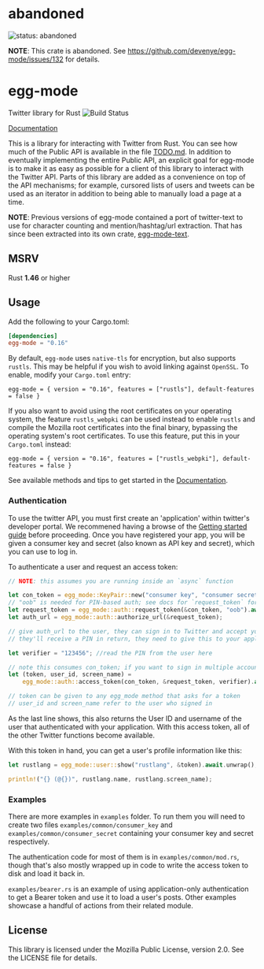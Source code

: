 # abandoned

![status: abandoned](https://img.shields.io/badge/status-abandoned-red)

**NOTE**: This crate is abandoned. See https://github.com/devenye/egg-mode/issues/132 for
details.

# egg-mode

Twitter library for Rust ![Build Status](https://github.com/devenye/egg-mode/workflows/CI/badge.svg)

[Documentation](https://docs.rs/egg-mode/)

This is a library for interacting with Twitter from Rust. You can see how much of the Public API is
available in the file [TODO.md]. In addition to eventually implementing the entire Public API, an
explicit goal for egg-mode is to make it as easy as possible for a client of this library to
interact with the Twitter API. Parts of this library are added as a convenience on top of the API
mechanisms; for example, cursored lists of users and tweets can be used as an iterator in addition
to being able to manually load a page at a time.


[TODO.md]: https://github.com/devenye/egg-mode/blob/master/TODO.md

**NOTE**: Previous versions of egg-mode contained a port of twitter-text to use for character
counting and mention/hashtag/url extraction. That has since been extracted into its own crate,
[egg-mode-text].

[egg-mode-text]: https://github.com/devenye/egg-mode-text

## MSRV

Rust **1.46** or higher

## Usage

Add the following to your Cargo.toml:

```TOML
[dependencies]
egg-mode = "0.16"
```

By default, `egg-mode` uses `native-tls` for encryption, but also supports `rustls`.
This may be helpful if you wish to avoid linking against `OpenSSL`.
To enable, modify your `Cargo.toml` entry:

```
egg-mode = { version = "0.16", features = ["rustls"], default-features = false }
```

If you also want to avoid using the root certificates on your operating system, the feature
`rustls_webpki` can be used instead to enable `rustls` and compile the Mozilla root certificates
into the final binary, bypassing the operating system's root certificates. To use this feature, put
this in your `Cargo.toml` instead:

```
egg-mode = { version = "0.16", features = ["rustls_webpki"], default-features = false }
```

See available methods and tips to get started in the [Documentation](https://docs.rs/egg-mode/).

### Authentication

To use the twitter API, you must first create an 'application' within twitter's developer portal.
We recommened having a browse of the
[Getting started guide](https://developer.twitter.com/en/docs/twitter-api/getting-started/guide)
before proceeding. Once you have registered your app, you will be given a consumer key and secret
(also known as API key and secret), which you can use to log in.

To authenticate a user and request an access token:

```rust
// NOTE: this assumes you are running inside an `async` function

let con_token = egg_mode::KeyPair::new("consumer key", "consumer secret");
// "oob" is needed for PIN-based auth; see docs for `request_token` for more info
let request_token = egg_mode::auth::request_token(&con_token, "oob").await.unwrap();
let auth_url = egg_mode::auth::authorize_url(&request_token);

// give auth_url to the user, they can sign in to Twitter and accept your app's permissions.
// they'll receive a PIN in return, they need to give this to your application

let verifier = "123456"; //read the PIN from the user here

// note this consumes con_token; if you want to sign in multiple accounts, clone it here
let (token, user_id, screen_name) =
    egg_mode::auth::access_token(con_token, &request_token, verifier).await.unwrap();

// token can be given to any egg_mode method that asks for a token
// user_id and screen_name refer to the user who signed in
```

As the last line shows, this also returns the User ID and username of the user that authenticated
with your application. With this access token, all of the other Twitter functions become available.

With this token in hand, you can get a user's profile information like this:

```rust
let rustlang = egg_mode::user::show("rustlang", &token).await.unwrap();

println!("{} (@{})", rustlang.name, rustlang.screen_name);
```

### Examples

There are more examples in `examples` folder. To run them you will need to create two files
`examples/common/consumer_key` and `examples/common/consumer_secret` containing your consumer
key and secret respectively.

The authentication code for most of them is in `examples/common/mod.rs`, though that's also mostly
wrapped up in code to write the access token to disk and load it back in.

`examples/bearer.rs` is an example of using application-only authentication to get a Bearer token
and use it to load a user's posts. Other examples showcase a handful of actions from their related
module.

## License

This library is licensed under the Mozilla Public License, version 2.0. See the LICENSE file for details.
